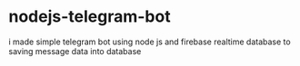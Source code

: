 # nodejs-telegram-bot
i made simple telegram  bot using node js and firebase realtime database to saving message data into database

